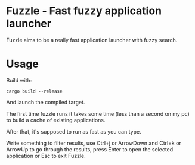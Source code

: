 # Fuzzle - Fast fuzzy application launcher

Fuzzle aims to be a really fast application launcher with fuzzy search.


# Usage

Build with:
```
cargo build --release
```

And launch the compiled target.

The first time fuzzle runs it takes some time (less than a second on my pc) to build a cache of existing applications.

After that, it's supposed to run as fast as you can type.

Write something to filter results, use Ctrl+j or ArrowDown and Ctrl+k or ArrowUp to go through the results, press Enter to open the selected application or Esc to exit Fuzzle.

